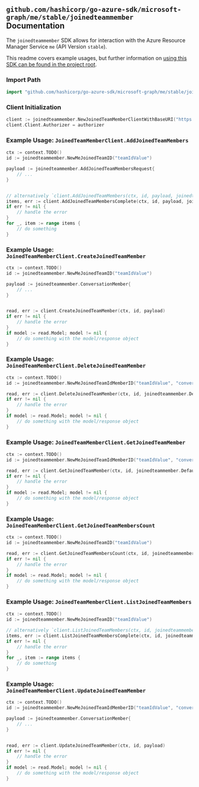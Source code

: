
## `github.com/hashicorp/go-azure-sdk/microsoft-graph/me/stable/joinedteammember` Documentation

The `joinedteammember` SDK allows for interaction with the Azure Resource Manager Service `me` (API Version `stable`).

This readme covers example usages, but further information on [using this SDK can be found in the project root](https://github.com/hashicorp/go-azure-sdk/tree/main/docs).

### Import Path

```go
import "github.com/hashicorp/go-azure-sdk/microsoft-graph/me/stable/joinedteammember"
```


### Client Initialization

```go
client := joinedteammember.NewJoinedTeamMemberClientWithBaseURI("https://management.azure.com")
client.Client.Authorizer = authorizer
```


### Example Usage: `JoinedTeamMemberClient.AddJoinedTeamMembers`

```go
ctx := context.TODO()
id := joinedteammember.NewMeJoinedTeamID("teamIdValue")

payload := joinedteammember.AddJoinedTeamMembersRequest{
	// ...
}


// alternatively `client.AddJoinedTeamMembers(ctx, id, payload, joinedteammember.DefaultAddJoinedTeamMembersOperationOptions())` can be used to do batched pagination
items, err := client.AddJoinedTeamMembersComplete(ctx, id, payload, joinedteammember.DefaultAddJoinedTeamMembersOperationOptions())
if err != nil {
	// handle the error
}
for _, item := range items {
	// do something
}
```


### Example Usage: `JoinedTeamMemberClient.CreateJoinedTeamMember`

```go
ctx := context.TODO()
id := joinedteammember.NewMeJoinedTeamID("teamIdValue")

payload := joinedteammember.ConversationMember{
	// ...
}


read, err := client.CreateJoinedTeamMember(ctx, id, payload)
if err != nil {
	// handle the error
}
if model := read.Model; model != nil {
	// do something with the model/response object
}
```


### Example Usage: `JoinedTeamMemberClient.DeleteJoinedTeamMember`

```go
ctx := context.TODO()
id := joinedteammember.NewMeJoinedTeamIdMemberID("teamIdValue", "conversationMemberIdValue")

read, err := client.DeleteJoinedTeamMember(ctx, id, joinedteammember.DefaultDeleteJoinedTeamMemberOperationOptions())
if err != nil {
	// handle the error
}
if model := read.Model; model != nil {
	// do something with the model/response object
}
```


### Example Usage: `JoinedTeamMemberClient.GetJoinedTeamMember`

```go
ctx := context.TODO()
id := joinedteammember.NewMeJoinedTeamIdMemberID("teamIdValue", "conversationMemberIdValue")

read, err := client.GetJoinedTeamMember(ctx, id, joinedteammember.DefaultGetJoinedTeamMemberOperationOptions())
if err != nil {
	// handle the error
}
if model := read.Model; model != nil {
	// do something with the model/response object
}
```


### Example Usage: `JoinedTeamMemberClient.GetJoinedTeamMembersCount`

```go
ctx := context.TODO()
id := joinedteammember.NewMeJoinedTeamID("teamIdValue")

read, err := client.GetJoinedTeamMembersCount(ctx, id, joinedteammember.DefaultGetJoinedTeamMembersCountOperationOptions())
if err != nil {
	// handle the error
}
if model := read.Model; model != nil {
	// do something with the model/response object
}
```


### Example Usage: `JoinedTeamMemberClient.ListJoinedTeamMembers`

```go
ctx := context.TODO()
id := joinedteammember.NewMeJoinedTeamID("teamIdValue")

// alternatively `client.ListJoinedTeamMembers(ctx, id, joinedteammember.DefaultListJoinedTeamMembersOperationOptions())` can be used to do batched pagination
items, err := client.ListJoinedTeamMembersComplete(ctx, id, joinedteammember.DefaultListJoinedTeamMembersOperationOptions())
if err != nil {
	// handle the error
}
for _, item := range items {
	// do something
}
```


### Example Usage: `JoinedTeamMemberClient.UpdateJoinedTeamMember`

```go
ctx := context.TODO()
id := joinedteammember.NewMeJoinedTeamIdMemberID("teamIdValue", "conversationMemberIdValue")

payload := joinedteammember.ConversationMember{
	// ...
}


read, err := client.UpdateJoinedTeamMember(ctx, id, payload)
if err != nil {
	// handle the error
}
if model := read.Model; model != nil {
	// do something with the model/response object
}
```
